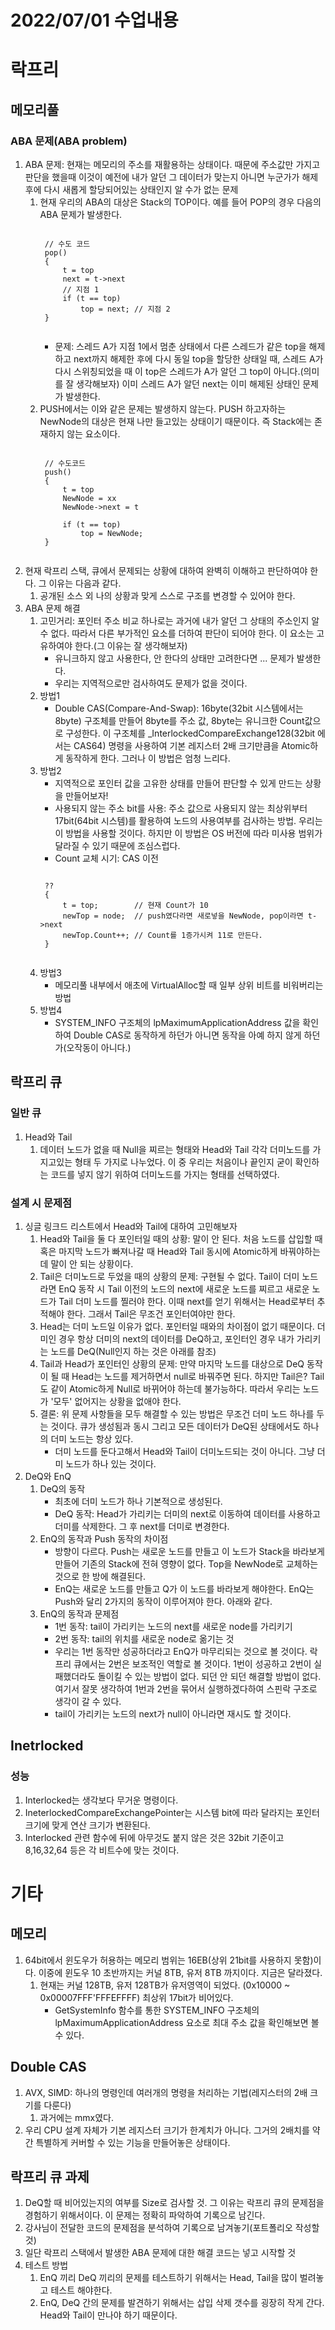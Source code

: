 # 2022/07/01 수업내용
# 락프리
## 메모리풀
### ABA 문제(ABA problem)
1. ABA 문제: 현재는 메모리의 주소를 재활용하는 상태이다. 때문에 주소값만 가지고 판단을 했을때 이것이 예전에 내가 알던 그 데이터가 맞는지 아니면 누군가가 해제 후에 다시 새롭게 할당되어있는 상태인지 알 수가 없는 문제
    1) 현재 우리의 ABA의 대상은 Stack의 TOP이다. 예를 들어 POP의 경우 다음의 ABA 문제가 발생한다.
        <pre><code>
        // 수도 코드
        pop()
        {
            t = top
            next = t->next
            // 지점 1
            if (t == top)
                top = next; // 지점 2
        }
        </code></pre>
        * 문제: 스레드 A가 지점 1에서 멈춘 상태에서 다른 스레드가 같은 top을 해제하고 next까지 해제한 후에 다시 동일 top을 할당한 상태일 때, 스레드 A가 다시 스위칭되었을 때 이 top은 스레드가 A가 알던 그 top이 아니다.(의미를 잘 생각해보자) 이미 스레드 A가 알던 next는 이미 해제된 상태인 문제가 발생한다.
    2) PUSH에서는 이와 같은 문제는 발생하지 않는다. PUSH 하고자하는 NewNode의 대상은 현재 나만 들고있는 상태이기 때문이다. 즉 Stack에는 존재하지 않는 요소이다.
        <pre><code>
        // 수도코드
        push()
        {
            t = top
            NewNode = xx
            NewNode->next = t

            if (t == top)
                top = NewNode;
        }
        </code></pre>
2. 현재 락프리 스택, 큐에서 문제되는 상황에 대하여 완벽히 이해하고 판단하여야 한다. 그 이유는 다음과 같다.
    1) 공개된 소스 외 나의 상황과 맞게 스스로 구조를 변경할 수 있어야 한다.
3. ABA 문제 해결
    1) 고민거리: 포인터 주소 비교 하나로는 과거에 내가 알던 그 상태의 주소인지 알 수 없다. 따라서 다른 부가적인 요소를 더하여 판단이 되어야 한다. 이 요소는 고유하여야 한다.(그 이유는 잘 생각해보자)
        * 유니크하지 않고 사용한다, 안 한다의 상태만 고려한다면 ... 문제가 발생한다.
        * 우리는 지역적으로만 검사하여도 문제가 없을 것이다.
    2) 방법1
        * Double CAS(Compare-And-Swap): 16byte(32bit 시스템에서는 8byte) 구조체를 만들어 8byte를 주소 값, 8byte는 유니크한 Count값으로 구성한다. 이 구조체를 _InterlockedCompareExchange128(32bit 에서는 CAS64) 명령을 사용하여 기본 레지스터 2배 크기만큼을 Atomic하게 동작하게 한다. 그러나 이 방법은 엄청 느리다.
    3) 방법2
        * 지역적으로 포인터 값을 고유한 상태를 만들어 판단할 수 있게 만드는 상황을 만들어보자!
        * 사용되지 않는 주소 bit를 사용: 주소 값으로 사용되지 않는 최상위부터 17bit(64bit 시스템)를 활용하여 노드의 사용여부를 검사하는 방법. 우리는 이 방법을 사용할 것이다. 하지만 이 방법은 OS 버전에 따라 미사용 범위가 달라질 수 있기 때문에 조심스럽다.
        * Count 교체 시기: CAS 이전
        <pre><code>
        ??
        {
            t = top;        // 현재 Count가 10
            newTop = node;  // push였다라면 새로넣을 NewNode, pop이라면 t->next
            newTop.Count++; // Count를 1증가시켜 11로 만든다.
        }
        </code></pre>
    4) 방법3
        * 메모리풀 내부에서 애초에 VirtualAlloc할 때 일부 상위 비트를 비워버리는 방법
    5) 방법4
        * SYSTEM_INFO 구조체의 lpMaximumApplicationAddress 값을 확인하여 Double CAS로 동작하게 하던가 아니면 동작을 아예 하지 않게 하던가(오작동이 아니다.)

## 락프리 큐
### 일반 큐
1. Head와 Tail
    1) 데이터 노드가 없을 때 Null을 찌르는 형태와 Head와 Tail 각각 더미노드를 가지고있는 형태 두 가지로 나누었다. 이 중 우리는 처음이나 끝인지 굳이 확인하는 코드를 넣지 않기 위하여 더미노드를 가지는 형태를 선택하였다.

### 설계 시 문제점
1. 싱글 링크드 리스트에서 Head와 Tail에 대하여 고민해보자
    1) Head와 Tail을 둘 다 포인터일 때의 상황: 말이 안 된다. 처음 노드를 삽입할 때 혹은 마지막 노드가 빠져나갈 때 Head와 Tail 동시에 Atomic하게 바꿔야하는데 말이 안 되는 상황이다.
    2) Tail은 더미노드로 두었을 때의 상황의 문제: 구현될 수 없다. Tail이 더미 노드라면 EnQ 동작 시 Tail 이전의 노드의 next에 새로운 노드를 찌르고 새로운 노드가 Tail 더미 노드를 찔러야 한다. 이때 next를 얻기 위해서는 Head로부터 추적해야 한다. 그래서 Tail은 무조건 포인터여야만 한다.
    3) Head는 더미 노드일 이유가 없다. 포인터일 때와의 차이점이 없기 때문이다. 더미인 경우 항상 더미의 next의 데이터를 DeQ하고, 포인터인 경우 내가 가리키는 노드를 DeQ(Null인지 하는 것은 아래를 참조)
    4) Tail과 Head가 포인터인 상황의 문제: 만약 마지막 노드를 대상으로 DeQ 동작이 될 때 Head는 노드를 제거하면서 null로 바꿔주면 된다. 하지만 Tail은? Tail도 같이 Atomic하게 Null로 바뀌어야 하는데 불가능하다. 따라서 우리는 노드가 '모두' 없어지는 상황을 없애야 한다.
    5) 결론: 위 문제 사항들을 모두 해결할 수 있는 방법은 무조건 더미 노드 하나를 두는 것이다. 큐가 생성됨과 동시 그리고 모든 데이터가 DeQ된 상태에서도 하나의 더미 노드는 항상 있다.
        * 더미 노드를 둔다고해서 Head와 Tail이 더미노드되는 것이 아니다. 그냥 더미 노드가 하나 있는 것이다.
2. DeQ와 EnQ
    1) DeQ의 동작
        * 최초에 더미 노드가 하나 기본적으로 생성된다.
        * DeQ 동작: Head가 가리키는 더미의 next로 이동하여 데이터를 사용하고 더미를 삭제한다. 그 후 next를 더미로 변경한다.
    2) EnQ의 동작과 Push 동작의 차이점
        * 방향이 다르다. Push는 새로운 노드를 만들고 이 노드가 Stack을 바라보게 만들어 기존의 Stack에 전혀 영향이 없다. Top을 NewNode로 교체하는 것으로 한 방에 해결된다.
        * EnQ는 새로운 노드를 만들고 Q가 이 노드를 바라보게 해야한다. EnQ는 Push와 달리 2가지의 동작이 이루어져야 한다. 아래와 같다.
    3) EnQ의 동작과 문제점
        * 1번 동작: tail이 가리키는 노드의 next를 새로운 node를 가리키기
        * 2번 동작: tail의 위치를 새로운 node로 옮기는 것
        * 우리는 1번 동작만 성공하더라고 EnQ가 마무리되는 것으로 볼 것이다. 락프리 큐에서는 2번은 보조적인 역할로 볼 것이다. 1번이 성공하고 2번이 실패했더라도 돌이킬 수 있는 방법이 없다. 되던 안 되던 해결할 방법이 없다. 여기서 잘못 생각하여 1번과 2번을 묶어서 실행하겠다하여 스핀락 구조로 생각이 갈 수 있다.
        * tail이 가리키는 노드의 next가 null이 아니라면 재시도 할 것이다.

## Inetrlocked
### 성능
1. Interlocked는 생각보다 무거운 명령이다.
2. IneterlockedCompareExchangePointer는 시스템 bit에 따라 달라지는 포인터 크기에 맞게 연산 크기가 변환된다.
3. Interlocked 관련 함수에 뒤에 아무것도 붙지 않은 것은 32bit 기준이고 8,16,32,64 등은 각 비트수에 맞는 것이다.

# 기타
## 메모리
1. 64bit에서 윈도우가 허용하는 메모리 범위는 16EB(상위 21bit를 사용하지 못함)이다. 이중에 윈도우 10 초반까지는 커널 8TB, 유저 8TB 까지이다. 지금은 달라졌다.
    1) 현재는 커널 128TB, 유저 128TB가 유저영역이 되었다. (0x10000 ~ 0x00007FFF'FFFEFFFF) 최상위 17bit가 비어있다.
        * GetSystemInfo 함수를 통한 SYSTEM_INFO 구조체의 lpMaximumApplicationAddress 요소로 최대 주소 값을 확인해보면 볼 수 있다.

## Double CAS
1. AVX, SIMD: 하나의 명령인데 여러개의 명령을 처리하는 기법(레지스터의 2배 크기를 다룬다)
    1) 과거에는 mmx였다.
2. 우리 CPU 설계 자체가 기본 레지스터 크기가 한계치가 아니다. 그거의 2배치를 약간 특별하게 커버할 수 있는 기능을 만들어놓은 상태이다.

## 락프리 큐 과제
1. DeQ할 때 비어있는지의 여부를 Size로 검사할 것. 그 이유는 락프리 큐의 문제점을 경험하기 위해서이다. 이 문제는 정확히 파악하여 기록으로 남긴다.
2. 강사님이 전달한 코드의 문제점을 분석하여 기록으로 남겨놓기(포트폴리오 작성할 것)
3. 일단 락프리 스택에서 발생한 ABA 문제에 대한 해결 코드는 넣고 시작할 것
4. 테스트 방법
    1) EnQ 끼리 DeQ 끼리의 문제를 테스트하기 위해서는 Head, Tail을 많이 벌려놓고 테스트 해야한다.
    2) EnQ, DeQ 간의 문제를 발견하기 위해서는 삽입 삭제 갯수를 굉장히 작게 간다. Head와 Tail이 만나야 하기 때문이다.
